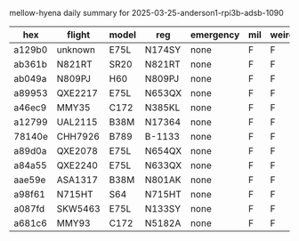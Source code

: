 mellow-hyena daily summary for 2025-03-25-anderson1-rpi3b-adsb-1090

|hex|flight|model|reg|emergency|mil|weirdo|
|--|--|--|--|--|--|--|
|a129b0|unknown|E75L|N174SY|none|F|F|
|ab361b|N821RT|SR20|N821RT|none|F|F|
|ab049a|N809PJ|H60|N809PJ|none|F|F|
|a89953|QXE2217|E75L|N653QX|none|F|F|
|a46ec9|MMY35|C172|N385KL|none|F|F|
|a12799|UAL2115|B38M|N17364|none|F|F|
|78140e|CHH7926|B789|B-1133|none|F|F|
|a89d0a|QXE2078|E75L|N654QX|none|F|F|
|a84a55|QXE2240|E75L|N633QX|none|F|F|
|aae59e|ASA1317|B38M|N801AK|none|F|F|
|a98f61|N715HT|S64|N715HT|none|F|F|
|a087fd|SKW5463|E75L|N133SY|none|F|F|
|a681c6|MMY93|C172|N5182A|none|F|F|

